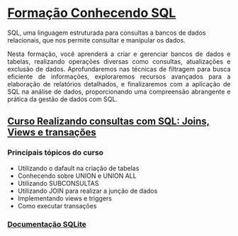 # [Formação Conhecendo SQL](https://cursos.alura.com.br/formacao-conhecendo-sql)

 SQL, uma linguagem estruturada para consultas a bancos de dados relacionais, que nos permite consultar e manipular os dados.

<div style="text-align: justify;">
    Nesta formação, você aprenderá a criar e gerenciar bancos de dados e tabelas, realizando operações diversas como consultas, atualizações e exclusão de dados. Aprofundaremos nas técnicas de filtragem para busca eficiente de informações, exploraremos recursos avançados para a elaboração de relatórios detalhados, e finalizaremos com a aplicação de SQL na análise de dados, proporcionando uma compreensão abrangente e prática da gestão de dados com SQL.
</div>

## [Curso Realizando consultas com SQL: Joins, Views e transações](https://cursos.alura.com.br/course/realizando-consultas-sql-joins-views-transacoes)

### **Principais tópicos do curso**

- Utilizando o dafault na criação de tabelas
- Conhecendo sobre UNION e UNION ALL
- Utilizando SUBCONSULTAS
- Utilizando JOIN para realizar a junção de dados
- Implementando views e triggers
- Como executar transações

### [Documentação SQLite](https://www.sqlite.org/docs.html)
